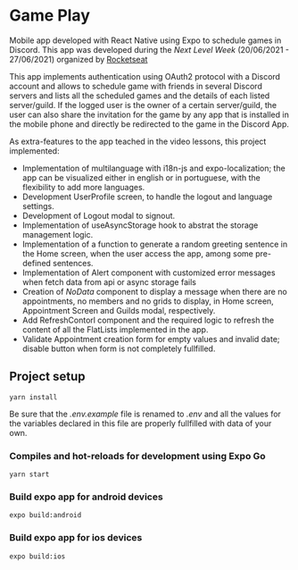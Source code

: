 # Game Play

Mobile app developed with React Native using Expo to schedule games in Discord. This app was developed during the _Next Level Week_ (20/06/2021 - 27/06/2021) organized by [Rocketseat](https://rocketseat.com.br/)

This app implements authentication using OAuth2 protocol with a Discord account and allows to schedule game with friends in several Discord servers and lists all the scheduled games and the details of each listed server/guild. If the logged user is the owner of a certain server/guild, the user can also share the invitation for the game by any app that is installed in the mobile phone and directly be redirected to the game in the Discord App.

As extra-features to the app teached in the video lessons, this project implemented:

- Implementation of multilanguage with i18n-js and expo-localization; the app can be visualized either in english or in portuguese, with the flexibility to add more languages.
- Development UserProfile screen, to handle the logout and language settings.
- Development of Logout modal to signout.
- Implementation of useAsyncStorage hook to abstrat the storage management logic.
- Implementation of a function to generate a random greeting sentence in the Home screen, when the user access the app, among some pre-defined sentences.
- Implementation of Alert component with customized error messages when fetch data from api or async storage fails
- Creation of _NoData_ component to display a message when there are no appointments, no members and no grids to display, in Home screen, Appointment Screen and Guilds modal, respectively.
- Add RefreshContorl component and the required logic to refresh the content of all the FlatLists implemented in the app.
- Validate Appointment creation form for empty values and invalid date; disable button when form is not completely fullfilled.

## Project setup

```
yarn install
```

Be sure that the _.env.example_ file is renamed to _.env_ and all the values for the variables declared in this file are properly fullfilled with data of your own.

### Compiles and hot-reloads for development using Expo Go

```
yarn start
```

### Build expo app for android devices

```
expo build:android
```

### Build expo app for ios devices

```
expo build:ios
```
